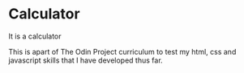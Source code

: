 # Calculator
It is a calculator

This is apart of The Odin Project curriculum to test my html, css and javascript skills that I have developed thus far.
